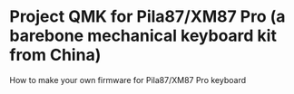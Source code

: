 # Project QMK for Pila87/XM87 Pro (a barebone mechanical keyboard kit from China)
How to make your own firmware for Pila87/XM87 Pro keyboard
